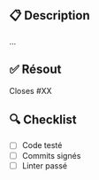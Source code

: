 ## 📋 Description

...

## ✅ Résout

Closes #XX

## 🔍 Checklist

- [ ] Code testé
- [ ] Commits signés
- [ ] Linter passé
